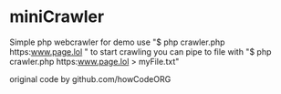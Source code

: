 # miniCrawler
 Simple php webcrawler for demo
 use "$ php crawler.php https:www.page.lol " to start crawling 
 you can pipe to file with  "$ php crawler.php https:www.page.lol > myFile.txt"


original code by github.com/howCodeORG
